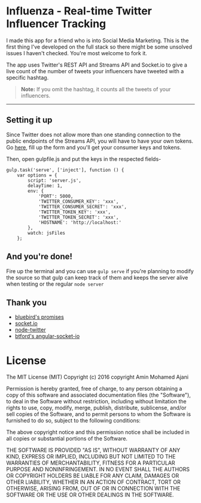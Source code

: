**Influenza - Real-time Twitter Influencer Tracking**
===================

I made this app for a friend who is into Social Media Marketing. This is the first thing I've developed on the full stack so there might be some unsolved issues I haven't checked. You're most welcome to fork it. 

The app uses Twitter's REST API and Streams API and Socket.io to give a live count of the number of  tweets your influencers have tweeted with a specific hashtag. 

>**Note:**
>If you omit the hashtag, it counts all the tweets of your influencers.

________

**Setting it up**
-------------

Since Twitter does not allow more than one standing connection to the public endpoints of the Streams API, you will have to have your own tokens. Go [here](https://apps.twitter.com/app/new), fill up the form and you'll get your consumer keys and tokens.

Then, open gulpfile.js and put the keys in the respected fields-

    gulp.task('serve', ['inject'], function () {
        var options = {
            script: 'server.js',
            delayTime: 1,
            env: {
                'PORT': 5000,
                'TWITTER_CONSUMER_KEY': 'xxx',
                'TWITTER_CONSUMER_SECRET': 'xxx',
                'TWITTER_TOKEN_KEY': 'xxx',
                'TWITTER_TOKEN_SECRET': 'xxx',
                'HOSTNAME': 'http://localhost:'
            },
            watch: jsFiles
        };



**And you're done!**
----------------

Fire up the terminal and you can use `gulp serve` if you're planning to modify the source so that gulp can keep track of them and keeps the server alive when testing or the regular `node server`



**Thank you**
------------------

 - [bluebird's promises](http://bluebirdjs.com)
 - [socket.io](http://socket.io)
 - [node-twitter](http://github.com/desmondmorris/node-twitter)
 - [btford's angular-socket-io](http://github.com/btford/angular-socket-io)


**License**
=========
The MIT License (MIT)
Copyright (c) 2016 copyright Amin Mohamed Ajani

Permission is hereby granted, free of charge, to any person obtaining a copy of this software and associated documentation files (the "Software"), to deal in the Software without restriction, including without limitation the rights to use, copy, modify, merge, publish, distribute, sublicense, and/or sell copies of the Software, and to permit persons to whom the Software is furnished to do so, subject to the following conditions:

The above copyright notice and this permission notice shall be included in all copies or substantial portions of the Software.

THE SOFTWARE IS PROVIDED "AS IS", WITHOUT WARRANTY OF ANY KIND, EXPRESS OR IMPLIED, INCLUDING BUT NOT LIMITED TO THE WARRANTIES OF MERCHANTABILITY, FITNESS FOR A PARTICULAR PURPOSE AND NONINFRINGEMENT. IN NO EVENT SHALL THE AUTHORS OR COPYRIGHT HOLDERS BE LIABLE FOR ANY CLAIM, DAMAGES OR OTHER LIABILITY, WHETHER IN AN ACTION OF CONTRACT, TORT OR OTHERWISE, ARISING FROM, OUT OF OR IN CONNECTION WITH THE SOFTWARE OR THE USE OR OTHER DEALINGS IN THE SOFTWARE.
